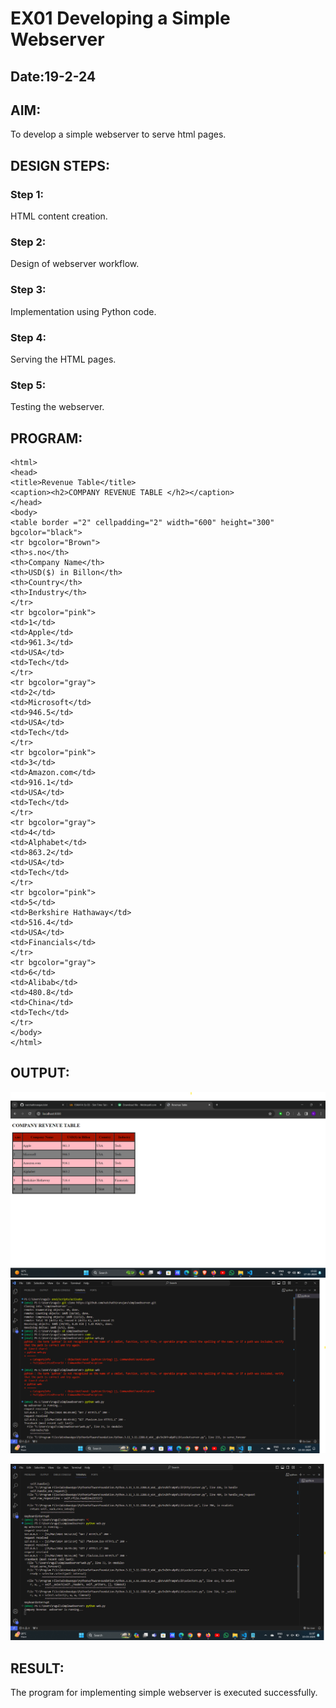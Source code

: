 # EX01 Developing a Simple Webserver
## Date:19-2-24

## AIM:
To develop a simple webserver to serve html pages.

## DESIGN STEPS:
### Step 1: 
HTML content creation.

### Step 2:
Design of webserver workflow.

### Step 3:
Implementation using Python code.

### Step 4:
Serving the HTML pages.

### Step 5:
Testing the webserver.

## PROGRAM:
```
<html>
<head>
<title>Revenue Table</title>
<caption><h2>COMPANY REVENUE TABLE </h2></caption>
</head>
<body>
<table border ="2" cellpadding="2" width="600" height="300" bgcolor="black">
<tr bgcolor="Brown">
<th>s.no</th>
<th>Company Name</th>
<th>USD($) in Billon</th>
<th>Country</th>
<th>Industry</th>
</tr>
<tr bgcolor="pink">
<td>1</td>
<td>Apple</td>
<td>961.3</td>
<td>USA</td>
<td>Tech</td>
</tr>
<tr bgcolor="gray">
<td>2</td>
<td>Microsoft</td>
<td>946.5</td>
<td>USA</td>
<td>Tech</td>
</tr>
<tr bgcolor="pink">
<td>3</td>
<td>Amazon.com</td>
<td>916.1</td>
<td>USA</td>
<td>Tech</td>
</tr>
<tr bgcolor="gray">
<td>4</td>
<td>Alphabet</td>
<td>863.2</td>
<td>USA</td>
<td>Tech</td>
</tr>
<tr bgcolor="pink">
<td>5</td>
<td>Berkshire Hathaway</td>
<td>516.4</td>
<td>USA</td>
<td>Financials</td>
</tr>
<tr bgcolor="gray">
<td>6</td>
<td>Alibab</td>
<td>480.8</td>
<td>China</td>
<td>Tech</td>
</tr>
</body>
</html>
```


## OUTPUT:
![alt text](<ex-1 output.png>)
![alt text](samplewebservercommand1.png)

![alt text](<Sample webserver command2.png>)
## RESULT:
The program for implementing simple webserver is executed successfully.
